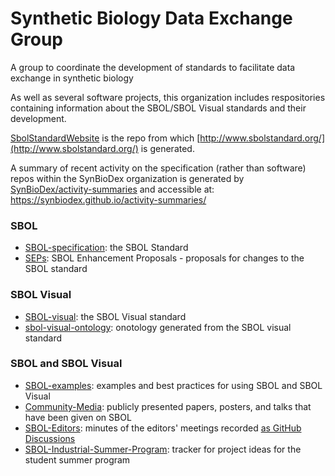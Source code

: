 # Synthetic Biology Data Exchange Group

A group to coordinate the development of standards to facilitate data exchange in synthetic biology

As well as several software projects, this organization includes respositories containing information about the SBOL/SBOL Visual standards and their development.


[SbolStandardWebsite](https://github.com/SynBioDex/SbolStandardWebsite) is the repo from which [http://www.sbolstandard.org/](http://www.sbolstandard.org/) is generated.


A summary of recent activity on the specification (rather than software) repos within the SynBioDex organization is generated by [SynBioDex/activity-summaries](https://github.com/SynBioDex/activity-summaries) and accessible at: https://synbiodex.github.io/activity-summaries/


### SBOL
* [SBOL-specification](https://github.com/SynBioDex/SBOL-specification): the SBOL Standard
* [SEPs](https://github.com/SynBioDex/SEPs): SBOL Enhancement Proposals - proposals for changes to the SBOL standard 

### SBOL Visual
* [SBOL-visual](https://github.com/SynBioDex/SBOL-visual): the SBOL Visual standard
* [sbol-visual-ontology](https://github.com/SynBioDex/sbol-visual-ontology): onotology generated from the SBOL visual standard

### SBOL and SBOL Visual
* [SBOL-examples](https://github.com/SynBioDex/SBOL-examples): examples and best practices for using SBOL and SBOL Visual
* [Community-Media](https://github.com/SynBioDex/Community-Media): publicly presented papers, posters, and talks that have been given on SBOL
* [SBOL-Editors](https://github.com/SynBioDex/SBOL-Editors): minutes of the editors' meetings recorded [as GitHub Discussions](https://github.com/SynBioDex/SBOL-Editors/discussions)
* [SBOL-Industrial-Summer-Program](https://github.com/SynBioDex/SBOL-Industrial-Summer-Program): tracker for project ideas for the student summer program



